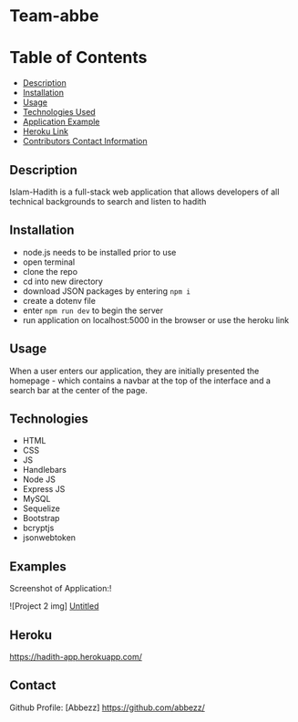 # Team-abbe


# Table of Contents

- [Description](#description)
- [Installation](#installation)
- [Usage](#usage)
- [Technologies Used](#technologies)
- [Application Example](#examples)
- [Heroku Link](#heroku)
- [Contributors Contact Information](#contact)

## Description

Islam-Hadith is a full-stack web application that allows developers of all technical backgrounds to search and listen to hadith

## Installation

- node.js needs to be installed prior to use
- open terminal
- clone the repo
- cd into new directory
- download JSON packages by entering `npm i`
- create a dotenv file
- enter `npm run dev` to begin the server
- run application on localhost:5000 in the browser or use the heroku link

## Usage

When a user enters our application, they are initially presented the homepage - which contains a navbar at the top of the interface and a search bar at the center of the page.



## Technologies

* HTML
* CSS 
* JS
* Handlebars
* Node JS
* Express JS
* MySQL
* Sequelize
* Bootstrap
* bcryptjs
* jsonwebtoken

## Examples

Screenshot of Application:!


![Project 2 img]
[Untitled](https://user-images.githubusercontent.com/94430401/178649241-e9a9508f-f7f4-4ea8-a0c3-fa6976050ca4.png)



## Heroku

https://hadith-app.herokuapp.com/



## Contact

Github Profile: [Abbezz] https://github.com/abbezz/
